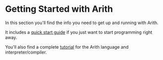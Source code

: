 # Getting Started with Arith

In this section you'll find the info you need to get up and running with Arith.

It includes a [quick start guide](/getting-started/quick-start.md) if you just want to start programming right away.

You'll also find a complete [tutorial](/tutorial/tutorial.md) for the Arith language and interpreter/compiler.
